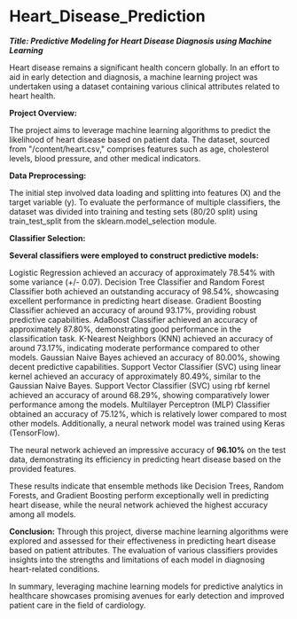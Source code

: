 # Heart_Disease_Prediction

***Title: Predictive Modeling for Heart Disease Diagnosis using Machine Learning***

Heart disease remains a significant health concern globally. In an effort to aid in early detection and diagnosis, a machine learning project was undertaken using a dataset containing various clinical attributes related to heart health.

**Project Overview:**

The project aims to leverage machine learning algorithms to predict the likelihood of heart disease based on patient data. The dataset, sourced from "/content/heart.csv," comprises features such as age, cholesterol levels, blood pressure, and other medical indicators.

**Data Preprocessing:**

The initial step involved data loading and splitting into features (X) and the target variable (y). To evaluate the performance of multiple classifiers, the dataset was divided into training and testing sets (80/20 split) using train_test_split from the sklearn.model_selection module.

**Classifier Selection:**

**Several classifiers were employed to construct predictive models:**

Logistic Regression achieved an accuracy of approximately 78.54% with some variance (+/- 0.07).
Decision Tree Classifier and Random Forest Classifier both achieved an outstanding accuracy of 98.54%, showcasing excellent performance in predicting heart disease.
Gradient Boosting Classifier achieved an accuracy of around 93.17%, providing robust predictive capabilities.
AdaBoost Classifier achieved an accuracy of approximately 87.80%, demonstrating good performance in the classification task.
K-Nearest Neighbors (KNN) achieved an accuracy of around 73.17%, indicating moderate performance compared to other models.
Gaussian Naive Bayes achieved an accuracy of 80.00%, showing decent predictive capabilities.
Support Vector Classifier (SVC) using linear kernel achieved an accuracy of approximately 80.49%, similar to the Gaussian Naive Bayes.
Support Vector Classifier (SVC) using rbf kernel achieved an accuracy of around 68.29%, showing comparatively lower performance among the models.
Multilayer Perceptron (MLP) Classifier obtained an accuracy of 75.12%, which is relatively lower compared to most other models.
Additionally, a neural network model was trained using Keras (TensorFlow). 

The neural network achieved an impressive accuracy of **96.10%** on the test data, demonstrating its efficiency in predicting heart disease based on the provided features.

These results indicate that ensemble methods like Decision Trees, Random Forests, and Gradient Boosting perform exceptionally well in predicting heart disease, while the neural network achieved the highest accuracy among all models.

**Conclusion:**
Through this project, diverse machine learning algorithms were explored and assessed for their effectiveness in predicting heart disease based on patient attributes. The evaluation of various classifiers provides insights into the strengths and limitations of each model in diagnosing heart-related conditions.

In summary, leveraging machine learning models for predictive analytics in healthcare showcases promising avenues for early detection and improved patient care in the field of cardiology.
